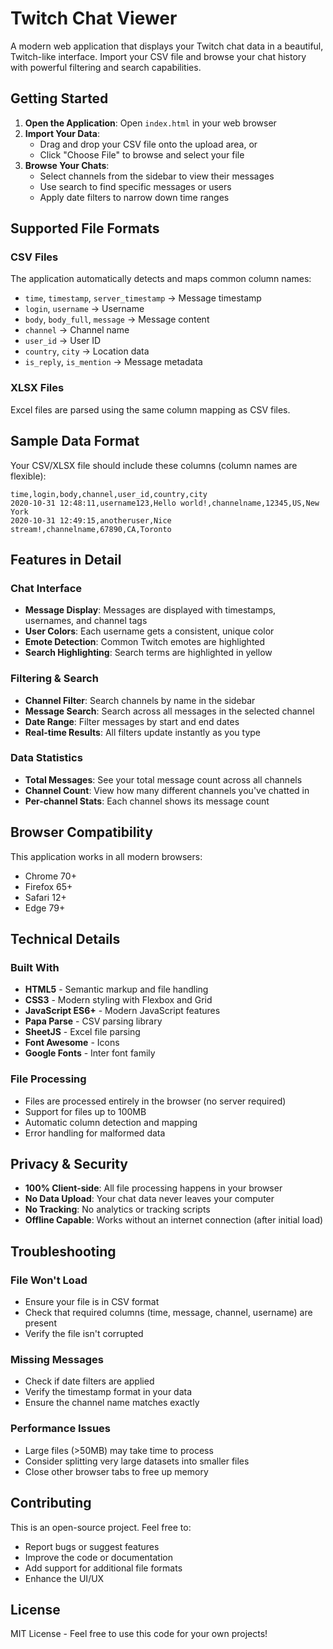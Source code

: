 # Twitch Chat Viewer

A modern web application that displays your Twitch chat data in a beautiful, Twitch-like interface. Import your CSV file and browse your chat history with powerful filtering and search capabilities.


## Getting Started

1. **Open the Application**: Open `index.html` in your web browser
2. **Import Your Data**: 
   - Drag and drop your CSV file onto the upload area, or
   - Click "Choose File" to browse and select your file
3. **Browse Your Chats**: 
   - Select channels from the sidebar to view their messages
   - Use search to find specific messages or users
   - Apply date filters to narrow down time ranges

## Supported File Formats

### CSV Files
The application automatically detects and maps common column names:
- `time`, `timestamp`, `server_timestamp` → Message timestamp
- `login`, `username` → Username
- `body`, `body_full`, `message` → Message content
- `channel` → Channel name
- `user_id` → User ID
- `country`, `city` → Location data
- `is_reply`, `is_mention` → Message metadata

### XLSX Files
Excel files are parsed using the same column mapping as CSV files.

## Sample Data Format

Your CSV/XLSX file should include these columns (column names are flexible):

```csv
time,login,body,channel,user_id,country,city
2020-10-31 12:48:11,username123,Hello world!,channelname,12345,US,New York
2020-10-31 12:49:15,anotheruser,Nice stream!,channelname,67890,CA,Toronto
```

## Features in Detail

### Chat Interface
- **Message Display**: Messages are displayed with timestamps, usernames, and channel tags
- **User Colors**: Each username gets a consistent, unique color
- **Emote Detection**: Common Twitch emotes are highlighted
- **Search Highlighting**: Search terms are highlighted in yellow

### Filtering & Search
- **Channel Filter**: Search channels by name in the sidebar
- **Message Search**: Search across all messages in the selected channel
- **Date Range**: Filter messages by start and end dates
- **Real-time Results**: All filters update instantly as you type

### Data Statistics
- **Total Messages**: See your total message count across all channels
- **Channel Count**: View how many different channels you've chatted in
- **Per-channel Stats**: Each channel shows its message count

## Browser Compatibility

This application works in all modern browsers:
- Chrome 70+
- Firefox 65+
- Safari 12+
- Edge 79+

## Technical Details

### Built With
- **HTML5** - Semantic markup and file handling
- **CSS3** - Modern styling with Flexbox and Grid
- **JavaScript ES6+** - Modern JavaScript features
- **Papa Parse** - CSV parsing library
- **SheetJS** - Excel file parsing
- **Font Awesome** - Icons
- **Google Fonts** - Inter font family

### File Processing
- Files are processed entirely in the browser (no server required)
- Support for files up to 100MB
- Automatic column detection and mapping
- Error handling for malformed data

## Privacy & Security

- **100% Client-side**: All file processing happens in your browser
- **No Data Upload**: Your chat data never leaves your computer
- **No Tracking**: No analytics or tracking scripts
- **Offline Capable**: Works without an internet connection (after initial load)

## Troubleshooting

### File Won't Load
- Ensure your file is in CSV format
- Check that required columns (time, message, channel, username) are present
- Verify the file isn't corrupted

### Missing Messages
- Check if date filters are applied
- Verify the timestamp format in your data
- Ensure the channel name matches exactly

### Performance Issues
- Large files (>50MB) may take time to process
- Consider splitting very large datasets into smaller files
- Close other browser tabs to free up memory

## Contributing

This is an open-source project. Feel free to:
- Report bugs or suggest features
- Improve the code or documentation
- Add support for additional file formats
- Enhance the UI/UX

## License

MIT License - Feel free to use this code for your own projects!
